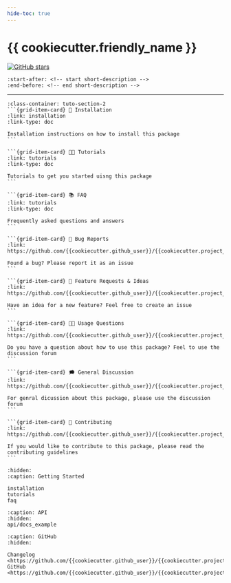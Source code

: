 ```yaml
---
hide-toc: true
---
```


# {{ cookiecutter.friendly_name }}

[![GitHub stars](https://img.shields.io/github/stars/centre-for-humanities-computing/dacy.svg?style=social&label=Star&maxAge=2592000)](
    https://github.com/centre-for-humanities-computing/DaCy)


```{include} ../README.md
:start-after: <!-- start short-description -->
:end-before: <!-- end short-description -->
```

---

````{grid} 1 1 2 2
:class-container: tuto-section-2
```{grid-item-card} 🔧 Installation
:link: installation
:link-type: doc

Installation instructions on how to install this package
```

```{grid-item-card} 👩‍💻 Tutorials
:link: tutorials
:link-type: doc

Tutorials to get you started uisng this package
```

```{grid-item-card} 📚 FAQ
:link: tutorials
:link-type: doc

Frequently asked questions and answers
```

```{grid-item-card} 🚨 Bug Reports
:link: https://github.com/{{cookiecutter.github_user}}/{{cookiecutter.project_name}}/issues

Found a bug? Please report it as an issue
```

```{grid-item-card} 🎁 Feature Requests & Ideas
:link: https://github.com/{{cookiecutter.github_user}}/{{cookiecutter.project_name}}/issues

Have an idea for a new feature? Feel free to create an issue 
```

```{grid-item-card} 👩‍💻 Usage Questions
:link: https://github.com/{{cookiecutter.github_user}}/{{cookiecutter.project_name}}/discussions

Do you have a question about how to use this package? Feel to use the discussion forum
```

```{grid-item-card} 🗯 General Discussion
:link: https://github.com/{{cookiecutter.github_user}}/{{cookiecutter.project_name}}/discussions

For genral dicussion about this package, please use the discussion forum
```

```{grid-item-card} 📝 Contributing
:link: https://github.com/{{cookiecutter.github_user}}/{{cookiecutter.project_name}}/blob/main/CONTRIBUTING.md

If you would like to contribute to this package, please read the contributing guidelines
```
````


```{toctree}
:hidden:
:caption: Getting Started

installation
tutorials
faq
```

```{toctree}
:caption: API
:hidden:
api/docs_example
```

```{toctree}
:caption: GitHub
:hidden:

Changelog <https://github.com/{{cookiecutter.github_user}}/{{cookiecutter.project_name}}/changelog.md>
GitHub <https://github.com/{{cookiecutter.github_user}}/{{cookiecutter.project_name}}>
```
